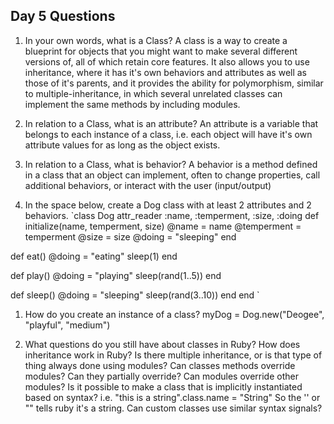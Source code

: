 ## Day 5 Questions

1. In your own words, what is a Class?
A class is a way to create a blueprint for objects that you might want to make
several different versions of, all of which retain core features. It also
allows you to use inheritance, where it has it's own behaviors and attributes as
well as those of it's parents, and it provides the ability for polymorphism,
similar to multiple-inheritance, in which several unrelated classes can implement
the same methods by including modules.

1. In relation to a Class, what is an attribute?
An attribute is a variable that belongs to each instance of a class, i.e. each
object will have it's own attribute values for as long as the object exists.

1. In relation to a Class, what is behavior?
A behavior is a method defined in a class that an object can implement, often
to change properties, call additional behaviors, or interact with the user
(input/output)

1. In the space below, create a Dog class with at least 2 attributes and 2 behaviors.
`class Dog
  attr_reader :name, :temperment, :size, :doing
  def initialize(name, temperment, size)
    @name = name
    @temperment = temperment
    @size = size
    @doing = "sleeping"
  end

  def eat()
    @doing = "eating"
    sleep(1)
  end

  def play()
    @doing = "playing"
    sleep(rand(1..5))
  end

  def sleep()
    @doing = "sleeping"
    sleep(rand(3..10))
  end
end
  `

1. How do you create an instance of a class?
myDog = Dog.new("Deogee", "playful", "medium")

1. What questions do you still have about classes in Ruby?
How does inheritance work in Ruby?
Is there multiple inheritance, or is that type of thing always done using modules?
Can classes methods override modules? Can they partially override?
Can modules override other modules?
Is it possible to make a class that is implicitly instantiated based on syntax?
  i.e. "this is a string".class.name = "String"
  So the '' or "" tells ruby it's a string. Can custom classes use similar syntax
  signals?
